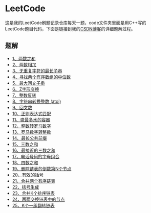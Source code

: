 # LeetCode
这是我的LeetCode刷题记录仓库每天一题，code文件夹里面是用C++写的LeetCode题目代码，下面是链接到我的[CSDN博客](https://blog.csdn.net/revendell/category_9400836.html)的详细题解过程。
## 题解
- [1、两数之和](https://blog.csdn.net/Revendell/article/details/103226344)<br>
- [2、两数相加](https://blog.csdn.net/Revendell/article/details/103230049)<br>
- [3、无重复字符的最长子串](https://blog.csdn.net/Revendell/article/details/103244573)<br>
- [4、寻找两个有序数组的中位数](https://blog.csdn.net/Revendell/article/details/103256310)<br>
- [5、最大回文子串](https://blog.csdn.net/Revendell/article/details/103300317)<br>
- [6、Z字形变换](https://blog.csdn.net/Revendell/article/details/103316424)<br>
- [7、整数反转](https://blog.csdn.net/Revendell/article/details/103316543)<br>
- [8、字符串转换整数 (atoi)](https://blog.csdn.net/Revendell/article/details/103335773)<br>
- [9、回文数](https://blog.csdn.net/Revendell/article/details/103336726)<br>
- [10、正则表达式匹配](https://blog.csdn.net/Revendell/article/details/103394816)<br>
- [11、盛最多水的容器](https://blog.csdn.net/Revendell/article/details/103357034)<br>
- [12、整数转罗马数字](https://blog.csdn.net/Revendell/article/details/103398130)<br>
- [13、罗马数字转整数](https://blog.csdn.net/Revendell/article/details/103406765)<br>
- [14、最长公共前缀](https://blog.csdn.net/Revendell/article/details/103408606)<br>
- [15、三数之和](https://blog.csdn.net/Revendell/article/details/103424913)<br>
- [16、最接近的三数之和](https://blog.csdn.net/Revendell/article/details/103428117)<br>
- [17、电话号码的字母组合](https://blog.csdn.net/Revendell/article/details/103450593)<br>
- [18、四数之和](https://blog.csdn.net/Revendell/article/details/103438442)<br>
- [19、删除链表的倒数第N个节点](https://blog.csdn.net/Revendell/article/details/103444927)<br>
- [20、有效的括号](https://blog.csdn.net/Revendell/article/details/103446886)<br>
- [21、合并两个有序链表](https://blog.csdn.net/Revendell/article/details/103460468)<br>
- [22、括号生成](https://blog.csdn.net/Revendell/article/details/103468918)<br>
- [23、合并K个排序链表](https://blog.csdn.net/Revendell/article/details/103482864)<br>
- [24、两两交换链表中的节点](https://blog.csdn.net/Revendell/article/details/103500685)<br>
- [25、K个一组翻转链表](https://blog.csdn.net/Revendell/article/details/103509921)<br>
